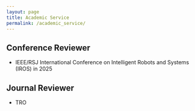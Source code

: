 ```yaml
---
layout: page
title: Academic Service
permalink: /academic_service/
---
```


## Conference Reviewer
- IEEE/RSJ International Conference on Intelligent Robots and Systems (IROS) in 2025

## Journal Reviewer
- TRO 